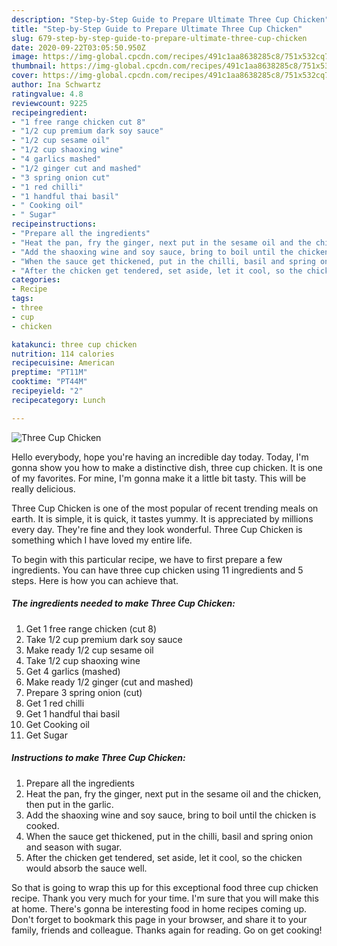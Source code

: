 ```yaml
---
description: "Step-by-Step Guide to Prepare Ultimate Three Cup Chicken"
title: "Step-by-Step Guide to Prepare Ultimate Three Cup Chicken"
slug: 679-step-by-step-guide-to-prepare-ultimate-three-cup-chicken
date: 2020-09-22T03:05:50.950Z
image: https://img-global.cpcdn.com/recipes/491c1aa8638285c8/751x532cq70/three-cup-chicken-recipe-main-photo.jpg
thumbnail: https://img-global.cpcdn.com/recipes/491c1aa8638285c8/751x532cq70/three-cup-chicken-recipe-main-photo.jpg
cover: https://img-global.cpcdn.com/recipes/491c1aa8638285c8/751x532cq70/three-cup-chicken-recipe-main-photo.jpg
author: Ina Schwartz
ratingvalue: 4.8
reviewcount: 9225
recipeingredient:
- "1 free range chicken cut 8"
- "1/2 cup premium dark soy sauce"
- "1/2 cup sesame oil"
- "1/2 cup shaoxing wine"
- "4 garlics mashed"
- "1/2 ginger cut and mashed"
- "3 spring onion cut"
- "1 red chilli"
- "1 handful thai basil"
- " Cooking oil"
- " Sugar"
recipeinstructions:
- "Prepare all the ingredients"
- "Heat the pan, fry the ginger, next put in the sesame oil and the chicken, then put in the garlic."
- "Add the shaoxing wine and soy sauce, bring to boil until the chicken is cooked."
- "When the sauce get thickened, put in the chilli, basil and spring onion and season with sugar."
- "After the chicken get tendered, set aside, let it cool, so the chicken would absorb the sauce well."
categories:
- Recipe
tags:
- three
- cup
- chicken

katakunci: three cup chicken 
nutrition: 114 calories
recipecuisine: American
preptime: "PT11M"
cooktime: "PT44M"
recipeyield: "2"
recipecategory: Lunch

---
```



![Three Cup Chicken](https://img-global.cpcdn.com/recipes/491c1aa8638285c8/751x532cq70/three-cup-chicken-recipe-main-photo.jpg)

Hello everybody, hope you're having an incredible day today. Today, I'm gonna show you how to make a distinctive dish, three cup chicken. It is one of my favorites. For mine, I'm gonna make it a little bit tasty. This will be really delicious.

Three Cup Chicken is one of the most popular of recent trending meals on earth. It is simple, it is quick, it tastes yummy. It is appreciated by millions every day. They're fine and they look wonderful. Three Cup Chicken is something which I have loved my entire life.




To begin with this particular recipe, we have to first prepare a few ingredients. You can have three cup chicken using 11 ingredients and 5 steps. Here is how you can achieve that.

<!--inarticleads1-->

##### The ingredients needed to make Three Cup Chicken:

1. Get 1 free range chicken (cut 8)
1. Take 1/2 cup premium dark soy sauce
1. Make ready 1/2 cup sesame oil
1. Take 1/2 cup shaoxing wine
1. Get 4 garlics (mashed)
1. Make ready 1/2 ginger (cut and mashed)
1. Prepare 3 spring onion (cut)
1. Get 1 red chilli
1. Get 1 handful thai basil
1. Get  Cooking oil
1. Get  Sugar




<!--inarticleads2-->

##### Instructions to make Three Cup Chicken:

1. Prepare all the ingredients
1. Heat the pan, fry the ginger, next put in the sesame oil and the chicken, then put in the garlic.
1. Add the shaoxing wine and soy sauce, bring to boil until the chicken is cooked.
1. When the sauce get thickened, put in the chilli, basil and spring onion and season with sugar.
1. After the chicken get tendered, set aside, let it cool, so the chicken would absorb the sauce well.




So that is going to wrap this up for this exceptional food three cup chicken recipe. Thank you very much for your time. I'm sure that you will make this at home. There's gonna be interesting food in home recipes coming up. Don't forget to bookmark this page in your browser, and share it to your family, friends and colleague. Thanks again for reading. Go on get cooking!
